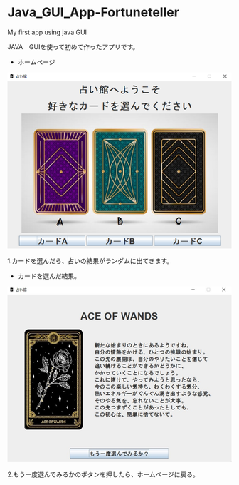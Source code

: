 # Java_GUI_App-Fortuneteller

My first app using java GUI

JAVA　GUIを使って初めて作ったアプリです。

- ホームページ

![home](home.jpg)

1.カードを選んだら、占いの結果がランダムに出てきます。

- カードを選んだ結果。

![result](result.jpg)

2.もう一度選んでみるかのボタンを押したら、ホームページに戻る。
